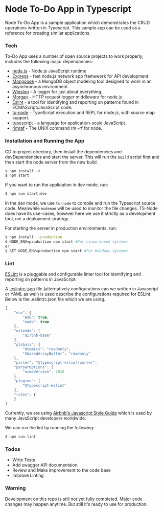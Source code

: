 # Node To-Do App in Typescript

Node To-Do App is a sample application which demonstrates the CRUD operations written in Typescript. This sample app can be used as a reference for creating similar applications.

### Tech

To-Do App uses a number of open source projects to work properly, includes the following major dependancies:

* [node.js] - Node.js JavaScript runtime 
* [Express] - fast node.js network app framework for API development
* [Mongoose] -  a MongoDB object modeling tool designed to work in an asynchronous environment.
* [Winston] - A logger for just about everything.
* [Morgan] - HTTP request logger middleware for node.js
* [Eslint] - a tool for identifying and reporting on patterns found in ECMAScript/JavaScript code.
* [ts-node] - TypeScript execution and REPL for node.js, with source map support.
* [typescript] - a language for application-scale JavaScript.
* [rimraf] - The UNIX command rm -rf for node.

### Installation and Running the App

CD to project directory, then Install the dependencies and devDependencies and start the server. This will run the `build` script first and then start the node server from the new build.

```sh
$ npm install -d
$ npm start
```
If you want to run the application in dev mode, run:
```sh
$ npm run start:dev
```
In the dev mode, we use `ts-node` to compile and run the Typescript source code. Meanwhile `nodemon` will be used to monitor the file changes. TS-Node does have its use-cases, however here we use it strictly as a development tool, not a deployment strategy. 

For starting the server in production environments, run:

```sh
$ npm install --production
$ NODE_ENV=production npm start #For Linux based systems
or
$ SET NODE_ENV=production npm start #For Windows systems
```

### Lint

[ESLint](https://eslint.org/) is a pluggable and configurable linter tool for identifying and reporting on patterns in JavaScript.

A [.eslintrc.json](<(https://eslint.org/docs/user-guide/configuring)>) file (alternatively configurations can we written in Javascript or YAML as well) is used describe the configurations required for ESLint. Below is the .eslintrc.json file which we are using.

```javascript
{
    "env": {
        "es6": true,
        "node": true
    },
    "extends": [
        "airbnb-base"
    ],
    "globals": {
        "Atomics": "readonly",
        "SharedArrayBuffer": "readonly"
    },
    "parser": "@typescript-eslint/parser",
    "parserOptions": {
        "ecmaVersion": 2018
    },
    "plugins": [
        "@typescript-eslint"
    ],
    "rules": {
    }
}
```

Currently, we are using [Airbnb's Javascript Style Guide](https://github.com/airbnb/javascript) which is used by many JavaScript developers worldwide.

We can run the lint by running the following:
```sh
$ npm run lint
```

### Todos

 - Write Tests
 - Add swagger API documentaion
 - Review and Make improvement to the code base
 - Improve Linting

### Warning
Development on this repo is still not yet fully completed. Major code changes may happen anytime. But still it's ready to use for production.

   [node.js]: <http://nodejs.org>
   [Mongoose]: <https://www.npmjs.com/package/mongoose>
   [Winston]: <https://www.npmjs.com/package/winston>
   [Express]: <https://www.npmjs.com/package/express>
   [Morgan]: <https://www.npmjs.com/package/morgan>
   [Eslint]: <https://www.npmjs.com/package/eslint>
   [Jest]: <https://www.npmjs.com/package/jest>
   [Supertest]: <https://www.npmjs.com/package/supertest>
   [swagger-jsdoc]: <https://www.npmjs.com/package/swagger-jsdoc>
   [Swagger UI Express]: <https://www.npmjs.com/package/swagger-ui-express>
   [ts-node]: <https://www.npmjs.com/package/ts-node>
   [typescript]: <https://www.npmjs.com/package/typescript>
   [rimraf]: <https://www.npmjs.com/package/rimraf>
